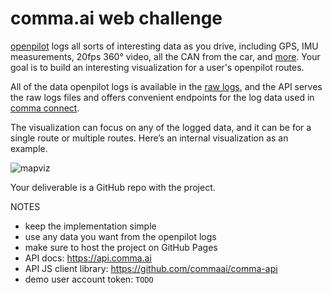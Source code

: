 # comma.ai web challenge

[openpilot](https://github.com/commaai/openpilot) logs all sorts of interesting data as you drive, including GPS, IMU measurements, 20fps 360° video, all the CAN from the car, and [more](https://github.com/commaai/cereal/blob/master/log.capnp). Your goal is to build an interesting visualization for a user's openpilot routes.

All of the data openpilot logs is available in the [raw logs](https://github.com/commaai/openpilot/blob/master/system/loggerd/README.md), and the API serves the raw logs files and offers convenient endpoints for the log data used in [comma connect](https://connect.comma.ai).

The visualization can focus on any of the logged data, and it can be for a single route or multiple routes. Here’s an internal visualization as an example.

![mapviz](https://github.com/commaai/jobs/assets/8762862/15d224d0-75ca-4a80-bf47-2fbd7481ebed)

Your deliverable is a GitHub repo with the project.

NOTES
* keep the implementation simple
* use any data you want from the openpilot logs
* make sure to host the project on GitHub Pages
* API docs: https://api.comma.ai
* API JS client library: https://github.com/commaai/comma-api
* demo user account token: `TODO`
